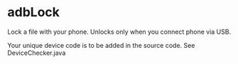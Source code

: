 # adbLock
Lock a file with your phone. Unlocks only when you connect phone via USB.

Your unique device code is to be added in the source code.
See DeviceChecker.java
